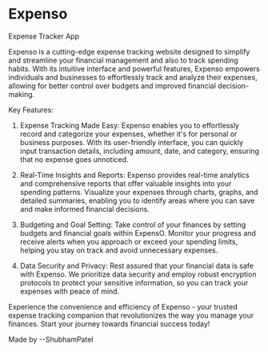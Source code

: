 # Expenso
Expense Tracker App

Expenso is a cutting-edge expense tracking website designed to simplify and streamline your financial management and also to track spending habits. With its intuitive interface and powerful features, Expenso empowers individuals and businesses to effortlessly track and analyze their expenses, allowing for better control over budgets and improved financial decision-making.

Key Features:

1) Expense Tracking Made Easy: Expenso enables you to effortlessly record and categorize your expenses, whether it's for personal or business purposes. With its user-friendly interface, you can quickly input transaction details, including amount, date, and category, ensuring that no expense goes unnoticed.

2) Real-Time Insights and Reports: Expenso provides real-time analytics and comprehensive reports that offer valuable insights into your spending patterns. Visualize your expenses through charts, graphs, and detailed summaries, enabling you to identify areas where you can save and make informed financial decisions.

3) Budgeting and Goal Setting: Take control of your finances by setting budgets and financial goals within ExpensO. Monitor your progress and receive alerts when you approach or exceed your spending limits, helping you stay on track and avoid unnecessary expenses.

4) Data Security and Privacy: Rest assured that your financial data is safe with Expenso. We prioritize data security and employ robust encryption protocols to protect your sensitive information, so you can track your expenses with peace of mind.

Experience the convenience and efficiency of Expenso - your trusted expense tracking companion that revolutionizes the way you manage your finances. Start your journey towards financial success today!

Made by --ShubhamPatel
